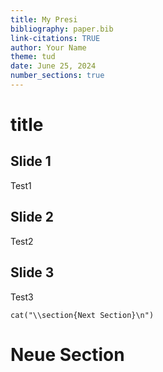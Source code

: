 ```yaml
---
title: My Presi
bibliography: paper.bib
link-citations: TRUE
author: Your Name
theme: tud 
date: June 25, 2024
number_sections: true
---
```


# title

## Slide 1

Test1


## Slide 2

Test2


## Slide 3


Test3

```{r, results='asis', echo=FALSE}
cat("\\section{Next Section}\n")
```

# Neue Section
